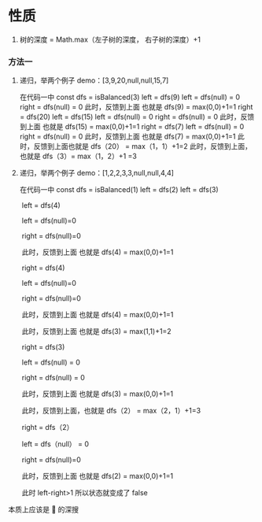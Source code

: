 # 性质

1. 树的深度 = Math.max（左子树的深度， 右子树的深度）+1

### 方法一

1. 递归，举两个例子
   demo：[3,9,20,null,null,15,7]

   在代码一中
   const dfs = isBalanced(3)
   left = dfs(9)
   left = dfs(null) = 0
   right = dfs(null) = 0
   此时，反馈到上面 也就是 dfs(9) = max(0,0)+1=1
   right = dfs(20)
   left = dfs(15)
   left = dfs(null) = 0
   right = dfs(null) = 0
   此时，反馈到上面 也就是 dfs(15) = max(0,0)+1=1
   right = dfs(7)
   left = dfs(null) = 0
   right = dfs(null) = 0
   此时，反馈到上面 也就是 dfs(7) = max(0,0)+1=1
   此时，反馈到上面也就是 dfs（20） = max（1，1）+1=2
   此时，反馈到上面，也就是 dfs（3）= max（1，2）+1 =3

2. 递归，举两个例子
   demo：[1,2,2,3,3,null,null,4,4]

   在代码一中
   const dfs = isBalanced(1)
   left = dfs(2)
   left = dfs(3)

   ​ left = dfs(4)

   ​ left = dfs(null)=0

   ​ right = dfs(null)=0

   ​ 此时，反馈到上面 也就是 dfs(4) = max(0,0)+1=1

   ​ right = dfs(4)

   ​ left = dfs(null)=0

   ​ right = dfs(null)=0

   ​ 此时，反馈到上面 也就是 dfs(4) = max(0,0)+1=1

   ​ 此时，反馈到上面 也就是 dfs(3) = max(1,1)+1=2

   ​ right = dfs(3)

   ​ left = dfs(null) = 0

   ​ right = dfs(null) = 0

   ​ 此时，反馈到上面 也就是 dfs(3) = max(0,0)+1=1

   ​ 此时，反馈到上面，也就是 dfs（2） = max（2，1）+1=3

   ​ right = dfs（2）

   ​ left = dfs（null） = 0

   ​ right = dfs(null)=0

   ​ 此时，反馈到上面 也就是 dfs(2) = max(0,0)+1=1

   ​ 此时 left-right>1 所以状态就变成了 false

本质上应该是 🌲 的深搜

